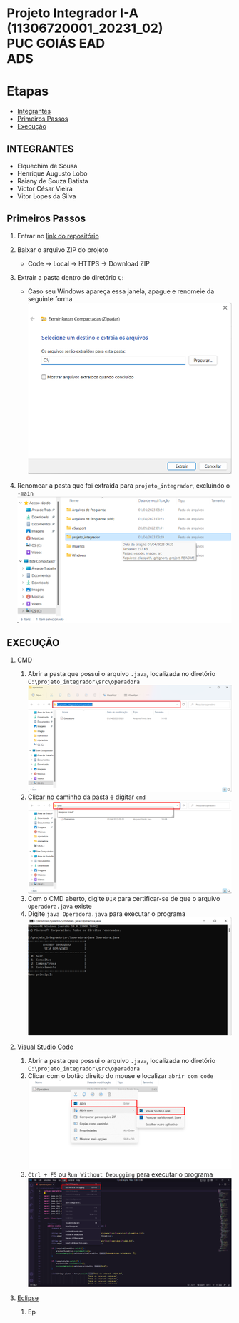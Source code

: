 Projeto Integrador I-A (11306720001_20231_02)  
PUC GOIÁS EAD  
ADS   
=======================================

# Etapas
  - [Integrantes](https://github.com/Henrique-182/projeto_integrador#integrantes)
  - [Primeiros Passos](https://github.com/Henrique-182/projeto_integrador#primeiros-passos)
  - [Execução](https://github.com/Henrique-182/projeto_integrador#execu%C3%A7%C3%A3o)

## INTEGRANTES
  - Elquechim de Sousa
  - Henrique Augusto Lobo
  - Raiany de Souza Batista
  - Victor César Vieira
  - Vitor Lopes da Silva

## Primeiros Passos
  1. Entrar no [link do repositório](https://github.com/Henrique-182/projeto_integrador)
  
  2. Baixar o arquivo ZIP do projeto
      * Code -> Local -> HTTPS -> Download ZIP
      
  3. Extrair a pasta dentro do diretório `C:`
      * Caso seu Windows apareça essa janela, apague e renomeie da seguinte forma
      ![Renomear a Pasta](https://raw.githubusercontent.com/Henrique-182/projeto_integrador/main/images/instalacao1.png)      
  
  4. Renomear a pasta que foi extraída para `projeto_integrador`, excluindo o `-main`
   ![Renomear a Pasta](https://raw.githubusercontent.com/Henrique-182/projeto_integrador/main/images/instalacao2.png)

## EXECUÇÃO
  1. CMD
      1. Abrir a pasta que possui o arquivo `.java`, localizada no diretório `C:\projeto_integrador\src\operadora`
      ![Digitar CMD](https://raw.githubusercontent.com/Henrique-182/projeto_integrador/main/images/execucaoCMD1.png)
      2. Clicar no caminho da pasta e digitar `cmd`
      ![Digitar CMD](https://raw.githubusercontent.com/Henrique-182/projeto_integrador/main/images/execucaoCMD2.png)
      3. Com o CMD aberto, digite `DIR` para certificar-se de que o arquivo `Operadora.java` existe
      4. Digite `java Operadora.java` para executar o programa
      ![Digitar CMD](https://raw.githubusercontent.com/Henrique-182/projeto_integrador/main/images/execucaoCMD3.png)
      
  2. [Visual Studio Code](https://code.visualstudio.com/)
      1. Abrir a pasta que possui o arquivo `.java`, localizada no diretório `C:\projeto_integrador\src\operadora`
      2. Clicar com o botão direito do mouse e localizar `abrir com code`
      ![Digitar CMD](https://raw.githubusercontent.com/Henrique-182/projeto_integrador/main/images/execucaoVSCODE1.png)
      3. `Ctrl + F5` ou `Run Without Debugging` para executar o programa
      ![Digitar CMD](https://raw.githubusercontent.com/Henrique-182/projeto_integrador/main/images/execucaoVSCODE2.png)
      
  3. [Eclipse](https://www.eclipse.org/)
      1. Ep
  
